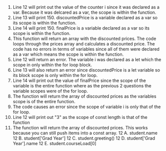 1. Line 12 will print out the value of the counter i since it was declared as a var. Because it was delcared as a var, the scope is within the function.
2. Line 13 will print 150. discountedPrice is a variable declared as a var so its scope is within the function.
3. Line 14 will print 150. finalPrice is a variable declared as a var so its scope is within the function.
4. This function will return an array with the discounted prices. The code loops through the prices array and calculates a discounted price. The code has no errors in terms of variables since all of them were declared as a var which means the scope is within the function.
5. Line 12 will return an error. The variable i was declared as a let which the scope in only within the for loop block.
6. Line 13 will also return an error since discountedPrice is a let variable so its block scope is only within the for loop.
7. Line 14 will print out the value of finalPrice since the scope of the variable is the entire function where as the previous 2 questions the variable scopes were of the for loop.
8. The function will return the array of discounted prices as the variables scope is of the entire function.
9. The code causes an error since the scope of variable i is only that of the for loop.
10. Line 12 will print out "3" as the scope of const length is that of the function
11. The function will return the array of discounted prices. This works because you can still push items into a const array.
12 A. student.name
12 B. student['Grad Year']
12 C. student.greeting()
12 D. student['Grad Year'].name
12 E. student.courseLoad[0]
